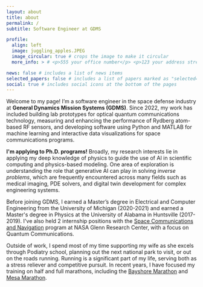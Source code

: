 ```yaml
---
layout: about
title: about
permalink: /
subtitle: Software Engineer at GDMS

profile:
  align: left
  image: juggling_apples.JPEG
  image_circular: true # crops the image to make it circular
  more_info: > # <p>555 your office number</p> <p>123 your address street</p> <p>Scottsdale, Arizona</p>

news: false # includes a list of news items
selected_papers: false # includes a list of papers marked as "selected={true}"
social: true # includes social icons at the bottom of the pages
---
```


Welcome to my page! I’m a software engineer in the space defense industry at **General Dynamics Mission Systems (GDMS)**. Since 2022, my work has included building lab prototypes for optical quantum communications technology, measuring and enhancing the performance of Rydberg atom-based RF sensors, and developing software using Python and MATLAB for machine learning and interactive data visualizations for space communications programs.

**I'm applying to Ph.D. programs!** Broadly, my research interests lie in applying my deep knowledge of physics to guide the use of AI in scientific computing and physics-based modeling. One area of exploration is understanding the role that generative AI can play in solving *inverse problems*, which are frequently encountered across many fields such as medical imaging, PDE solvers, and digital twin development for complex engineering systems.

Before joining GDMS, I earned a Master’s degree in Electrical and Computer Engineering from the University of Michigan (2020-2021) and earned a Master's degree in Physics at the University of Alabama in Huntsville (2017-2019). I've also held 2 internship positions with the [Space Communications and Navigation](https://www.nasa.gov/directorates/space-operations/space-communications-and-navigation-scan-program/) program at NASA Glenn Research Center, with a focus on Quantum Communications.

Outside of work, I spend most of my time supporting my wife as she excels through Podiatry school, planning out the next national park to visit, or out on the roads running. Running is a significant part of my life, serving both as a stress reliever and competitive pursuit. In recent years, I have focused my training on half and full marathons, including the [Bayshore Marathon](https://www.bayshoremarathon.org/) and [Mesa Marathon](https://mesamarathon.com/).

<!-- Write your biography here. Tell the world about yourself. Link to your favorite [subreddit](http://reddit.com). You can put a picture in, too. The code is already in, just name your picture `prof_pic.jpg` and put it in the `img/` folder.

Put your address / P.O. box / other info right below your picture. You can also disable any of these elements by editing `profile` property of the YAML header of your `_pages/about.md`. Edit `_bibliography/papers.bib` and Jekyll will render your [publications page](/assets/img/juggling_apples.JPEG) automatically.

Link to your social media connections, too. This theme is set up to use [Font Awesome icons](https://fontawesome.com/) and [Academicons](https://jpswalsh.github.io/academicons/), like the ones below. Add your Facebook, Twitter, LinkedIn, Google Scholar, or just disable all of them. -->
